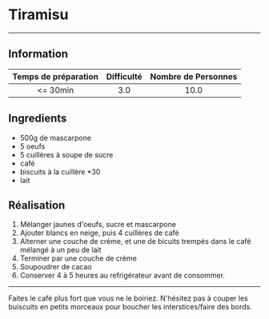 # Tiramisu



---

## Information

| Temps de préparation  | Difficulté    | Nombre de Personnes |
|:---------------------:|:-------------:|:-------------------:|
| <= 30min            | 3.0  | 10.0        |

## Ingredients

- 500g de mascarpone
- 5 oeufs
- 5 cuillères à soupe de sucre
- café
- biscuits à la cuillère *30
- lait


## Réalisation

1. Mélanger jaunes d'oeufs, sucre et mascarpone
1. Ajouter blancs en neige, puis 4 cuillères de café
1. Alterner une couche de crème, et une de bicuits trempés dans le café mélangé à un peu de lait
1. Terminer par une couche de crème
1. Soupoudrer de cacao
1. Conserver 4 à 5 heures au refrigérateur avant de consommer.


---

Faites le café plus fort que vous ne le boiriez. N'hésitez pas à couper les buiscuits en petits morceaux pour boucher les interstices/faire des bords.
